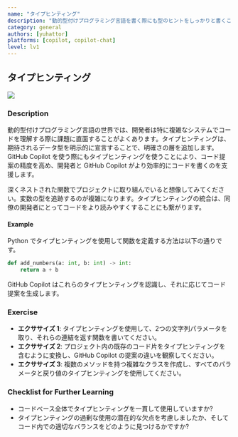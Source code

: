 ```yaml
---
name: "タイプヒンティング"
description: "動的型付けプログラミング言語を書く際にも型のヒントをしっかりと書くことで、GitHub Copilot の提案精度を向上させることができます。"
category: general
authors: [yuhattor] 
platforms: [copilot, copilot-chat]
level: lv1
---
```


## タイプヒンティング

[<img src="https://img.shields.io/badge/Lv1-Early_Stage_Pattern-blue">](https://github.com/orgs/AI-Native-Development/projects/1/)

### Description

動的型付けプログラミング言語の世界では、開発者は特に複雑なシステムでコードを理解する際に課題に直面することがよくあります。タイプヒンティングは、期待されるデータ型を明示的に宣言することで、明確さの層を追加します。
GitHub Copilot を使う際にもタイプヒンティングを使うことにより、コード提案の精度を高め、開発者と GitHub Copilot がより効率的にコードを書くのを支援します。

深くネストされた関数でプロジェクトに取り組んでいると想像してみてください。変数の型を追跡するのが複雑になります。タイプヒンティングの統合は、同僚の開発者にとってコードをより読みやすくすることにも繋がります。

#### Example

Python でタイプヒンティングを使用して関数を定義する方法は以下の通りです。

```python
def add_numbers(a: int, b: int) -> int:
    return a + b
```

GitHub Copilot はこれらのタイプヒンティングを認識し、それに応じてコード提案を生成します。

### Exercise

- **エクササイズ 1**: タイプヒンティングを使用して、2つの文字列パラメータを取り、それらの連結を返す関数を書いてください。
- **エクササイズ 2**: プロジェクト内の既存のコード片をタイプヒンティングを含むように変換し、GitHub Copilot の提案の違いを観察してください。
- **エクササイズ 3**: 複数のメソッドを持つ複雑なクラスを作成し、すべてのパラメータと戻り値のタイプヒンティングを使用してください。

### Checklist for Further Learning

- コードベース全体でタイプヒンティングを一貫して使用していますか?
- タイプヒンティングの過剰な使用の潜在的な欠点を考慮しましたか、そしてコード内での適切なバランスをどのように見つけるかですか?
